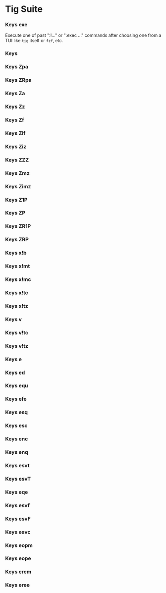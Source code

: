 # Tig Suite
### Keys exe
Execute one of past ":!…" or ":exec …" commands after choosing one from a TUI like `tig` itself or `fzf`, etc.

### Keys <Ctrl-Q>
### Keys Zpa
### Keys ZRpa
### Keys Za
### Keys Zz
### Keys Zf
### Keys Zif
### Keys Ziz
### Keys ZZZ
### Keys Zmz
### Keys Zimz
### Keys Z1P
### Keys ZP
### Keys ZR1P
### Keys ZRP
### Keys x!b
### Keys x!mt
### Keys x!mc
### Keys x!tc
### Keys x!tz
### Keys v
### Keys v!tc
### Keys v!tz
### Keys e
### Keys ed
### Keys equ
### Keys efe
### Keys esq
### Keys esc
### Keys enc
### Keys enq
### Keys esvt
### Keys esvT
### Keys eqe
### Keys esvf
### Keys esvF
### Keys esvc
### Keys eopm
### Keys eope
### Keys erem
### Keys eree

